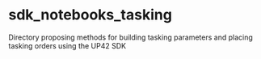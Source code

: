 # sdk_notebooks_tasking
Directory proposing methods for building tasking parameters and placing tasking orders using the UP42 SDK
